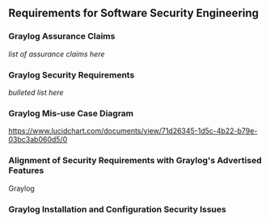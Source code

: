 ## Requirements for Software Security Engineering

### Graylog Assurance Claims

*list of assurance claims here*


### Graylog Security Requirements

*bulleted list here*


### Graylog Mis-use Case Diagram

https://www.lucidchart.com/documents/view/71d26345-1d5c-4b22-b79e-03bc3ab060d5/0
  
  
### Alignment of Security Requirements with Graylog's Advertised Features

Graylog 



### Graylog Installation and Configuration Security Issues  
  

